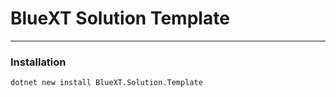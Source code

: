 # BlueXT Solution Template
---
### Installation
```
dotnet new install BlueXT.Solution.Template
```
